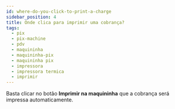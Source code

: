 ```yaml
---
id: where-do-you-click-to-print-a-charge
sidebar_position: 4
title: Onde clica para imprimir uma cobrança?
tags:
  - pix
  - pix-machine
  - pdv
  - maquininha
  - maquininha-pix
  - maquininha pix
  - impressora
  - impressora termica
  - imprimir
---
```


Basta clicar no botão **Imprimir na maquininha** que a cobrança será impressa automaticamente.
